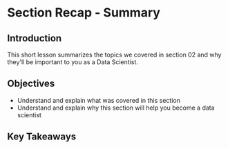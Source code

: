 
# Section Recap - Summary

## Introduction

This short lesson summarizes the topics we covered in section 02 and why they'll be important to you as a Data Scientist.

## Objectives
* Understand and explain what was covered in this section
* Understand and explain why this section will help you become a data scientist

## Key Takeaways


